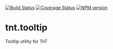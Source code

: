 [![Build Status](https://travis-ci.org/emepyc/tnt.tooltip.svg?branch=master)](https://travis-ci.org/emepyc/tnt.tooltip)
[![Coverage Status](https://coveralls.io/repos/emepyc/tnt.tooltip/badge.png)](https://coveralls.io/r/emepyc/tnt.tooltip)
[![NPM version](https://badge-me.herokuapp.com/api/npm/tnt.tooltip.png)](http://badges.enytc.com/for/npm/tnt.tooltip)

tnt.tooltip
=========

Tooltip utility for TnT


